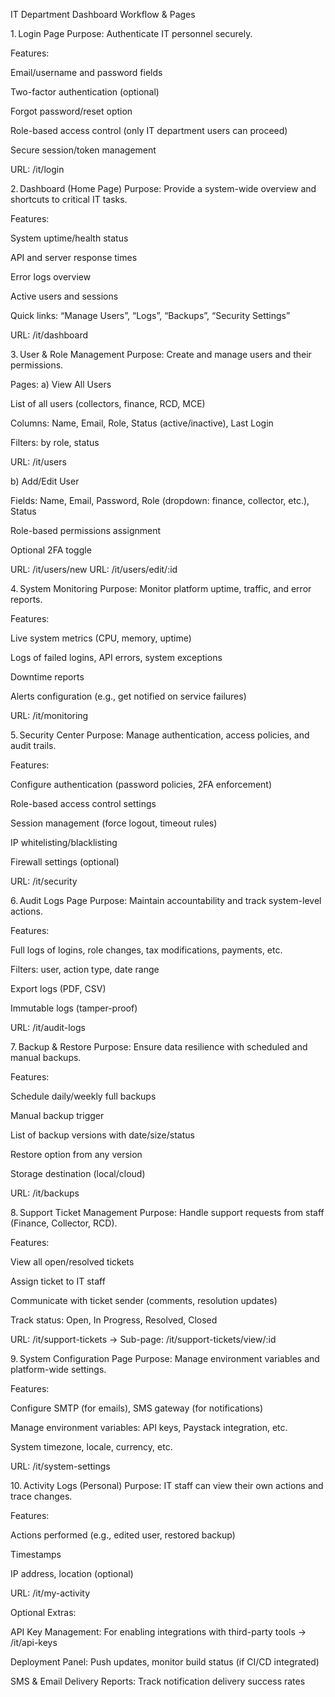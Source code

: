 IT Department Dashboard Workflow & Pages

1. Login Page
Purpose: Authenticate IT personnel securely.

Features:

Email/username and password fields

Two-factor authentication (optional)

Forgot password/reset option

Role-based access control (only IT department users can proceed)

Secure session/token management

URL: /it/login

2. Dashboard (Home Page)
Purpose: Provide a system-wide overview and shortcuts to critical IT tasks.

Features:

System uptime/health status

API and server response times

Error logs overview

Active users and sessions

Quick links: “Manage Users”, “Logs”, “Backups”, “Security Settings”

URL: /it/dashboard

3. User & Role Management
Purpose: Create and manage users and their permissions.

Pages:
a) View All Users

List of all users (collectors, finance, RCD, MCE)

Columns: Name, Email, Role, Status (active/inactive), Last Login

Filters: by role, status

URL: /it/users

b) Add/Edit User

Fields: Name, Email, Password, Role (dropdown: finance, collector, etc.), Status

Role-based permissions assignment

Optional 2FA toggle

URL: /it/users/new
URL: /it/users/edit/:id

4. System Monitoring
Purpose: Monitor platform uptime, traffic, and error reports.

Features:

Live system metrics (CPU, memory, uptime)

Logs of failed logins, API errors, system exceptions

Downtime reports

Alerts configuration (e.g., get notified on service failures)

URL: /it/monitoring

5. Security Center
Purpose: Manage authentication, access policies, and audit trails.

Features:

Configure authentication (password policies, 2FA enforcement)

Role-based access control settings

Session management (force logout, timeout rules)

IP whitelisting/blacklisting

Firewall settings (optional)

URL: /it/security

6. Audit Logs Page
Purpose: Maintain accountability and track system-level actions.

Features:

Full logs of logins, role changes, tax modifications, payments, etc.

Filters: user, action type, date range

Export logs (PDF, CSV)

Immutable logs (tamper-proof)

URL: /it/audit-logs

7. Backup & Restore
Purpose: Ensure data resilience with scheduled and manual backups.

Features:

Schedule daily/weekly full backups

Manual backup trigger

List of backup versions with date/size/status

Restore option from any version

Storage destination (local/cloud)

URL: /it/backups

8. Support Ticket Management
Purpose: Handle support requests from staff (Finance, Collector, RCD).

Features:

View all open/resolved tickets

Assign ticket to IT staff

Communicate with ticket sender (comments, resolution updates)

Track status: Open, In Progress, Resolved, Closed

URL: /it/support-tickets
→ Sub-page: /it/support-tickets/view/:id

9. System Configuration Page
Purpose: Manage environment variables and platform-wide settings.

Features:

Configure SMTP (for emails), SMS gateway (for notifications)

Manage environment variables: API keys, Paystack integration, etc.

System timezone, locale, currency, etc.

URL: /it/system-settings

10. Activity Logs (Personal)
Purpose: IT staff can view their own actions and trace changes.

Features:

Actions performed (e.g., edited user, restored backup)

Timestamps

IP address, location (optional)

URL: /it/my-activity

Optional Extras:

API Key Management: For enabling integrations with third-party tools → /it/api-keys

Deployment Panel: Push updates, monitor build status (if CI/CD integrated)

SMS & Email Delivery Reports: Track notification delivery success rates
